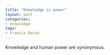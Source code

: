 ```yaml
---
title: "Knowledge is power"
layout: post
categories:
- knowledge
tags:
- Francis Bacon
---
```


Knowledge and human power are synonymous.
